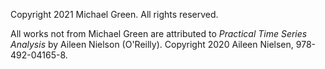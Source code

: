 Copyright 2021 Michael Green. All rights reserved. 

All works not from Michael Green are attributed to _Practical Time Series Analysis_ by Aileen Nielson (O'Reilly). Copyright 2020 Aileen Nielsen, 978-492-04165-8.
